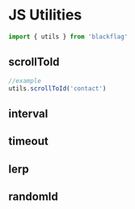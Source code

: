 # JS Utilities

```js
import { utils } from 'blackflag'
```

## scrollToId
```js
//example
utils.scrollToId('contact')
```

## interval

## timeout

## lerp

## randomId
